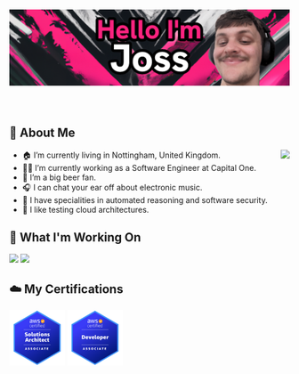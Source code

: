 # [![joss moffatt header](https://github.com/jossmoff/jossmoff/blob/main/assets/banner.png?raw=true)](https://joss.dev)

<br>

## 👨 About Me



<picture>
<source
  srcset="https://github-readme-stats.vercel.app/api?username=jossmoff&show_icons=true&theme=bear"
  media="(prefers-color-scheme: dark)"
/>
<source
  srcset="https://github-readme-stats.vercel.app/api?username=jossmoff&show_icons=true&theme=graywhite"
  media="(prefers-color-scheme: light), (prefers-color-scheme: no-preference)"
/>
<img src="https://github-readme-stats.vercel.app/api?username=jossmoff&show_icons=true&theme=bear" align="right" />
</picture>

- 🏠 I’m currently living in Nottingham, United Kingdom.
- 👨‍💻 I’m currently working as a Software Engineer at Capital One.
- 🍺 I’m a big beer fan.
- 🎧 I can chat your ear off about electronic music.
- 🔎 I have specialities in automated reasoning and software security.
- 🧪 I like testing cloud architectures.

## 👷 What I'm Working On
<picture>
<source
  srcset="https://github-readme-stats.vercel.app/api/pin/?username=polywit&repo=polywit&theme=bear"
  media="(prefers-color-scheme: dark)"
/>
<source
  srcset="https://github-readme-stats.vercel.app/api/pin/?username=polywit&repo=polywit&theme=graywhite"
  media="(prefers-color-scheme: light), (prefers-color-scheme: no-preference)"
/>
<img src="https://github-readme-stats.vercel.app/api/pin/?username=anuraghazra&repo=github-readme-stats"/>
</picture>

<picture>
<source
  srcset="https://github-readme-stats.vercel.app/api/pin/?username=jossmoff&repo=gatling-stepfunction-extension&theme=bear"
  media="(prefers-color-scheme: dark)"
/>
<source
  srcset="https://github-readme-stats.vercel.app/api/pin/?username=jossmoff&repo=gatling-stepfunction-extension&theme=graywhite"
  media="(prefers-color-scheme: light), (prefers-color-scheme: no-preference)"
/>
<img src="https://github-readme-stats.vercel.app/api/pin/?username=jossmoff&repo=gatling-stepfunction-extension&theme=bear"/>
</picture>

## ☁️ My Certifications

<p float="left">
  <img src="icons/certifications/saa.png" width="100" />
  <img src="icons/certifications/dva.png" width="100" />
</p>




